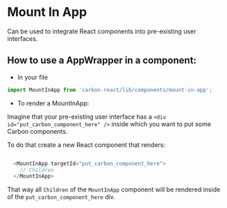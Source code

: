 # Mount In App

Can be used to integrate React components into pre-existing user interfaces.

## How to use a AppWrapper in a component:

* In your file

```javascript
import MountInApp from 'carbon-react/lib/components/mount-in-app';
```

*  To render a MountInApp:

Imagine that your pre-existing user interface has
a `<div id="put_carbon_component_here" />` inside
which you want to put some Carbon components.

To do that create a new React component that renders:

```javascript

  <MountInApp targetId="put_carbon_component_here">
    // Children
  </MountInApp>
```

That way all `Children` of the `MountInApp` component will be rendered inside
of the `put_carbon_component_here` div.
